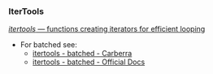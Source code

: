 ### IterTools

[*itertools* — functions creating iterators for efficient looping](https://docs.python.org/3/library/itertools.html)

- For batched see: 
  - [itertools - batched - Carberra](https://github.com/Carberra/python-is-awesome/blob/main/2314-itertools-batched/script.py)
  - [itertools - batched - Official Docs](https://docs.python.org/3/library/itertools.html#itertools.batched)
